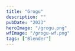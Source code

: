 ```yaml
---
title: "Grogu"
description: ""
pubDate: "2023"
heroImage: "/grogu.png"
wfImage: "/grogu-wf.png"
tags: ["Blender"]
---
```

